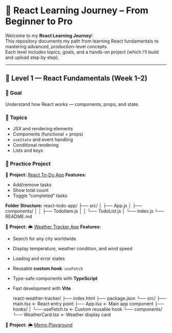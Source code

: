 # 🚀 React Learning Journey – From Beginner to Pro

Welcome to my **React Learning Journey**!  
This repository documents my path from learning React fundamentals to mastering advanced, production-level concepts.  
Each level includes topics, goals, and a hands-on project (which I’ll build and upload step by step).

---

## 🧩 Level 1 — React Fundamentals (Week 1–2)

### 🎯 Goal
Understand how React works — components, props, and state.

### 🔑 Topics
- JSX and rendering elements  
- Components (functional + props)  
- `useState` and event handling  
- Conditional rendering  
- Lists and keys  

### 🧠 Practice Project
📘 **Project:** [React To-Do App](https://github.com/anushan78/react-todo-app)
**Features:**
- Add/remove tasks  
- Show total count  
- Toggle “completed” tasks  

**Folder Structure:**
react-todo-app/
├── src/
│ ├── App.js
│ ├── components/
│ │ ├── TodoItem.js
│ │ └── TodoList.js
│ └── index.js
└── README.md

📘 **Project:** 🌦️ [Weather Tracker App](https://github.com/anushan78/react-weather-tracker)
**Features:**
- Search for any city worldwide
- Display temperature, weather condition, and wind speed
- Loading and error states
- Reusable **custom hook**: `useFetch`
- Type-safe components with **TypeScript**
- Fast development with **Vite**

  react-weather-tracker/
├── index.html
├── package.json
└── src/
├── main.tsx ← React entry point
├── App.tsx ← Main app component
├── hooks/
│ └── useFetch.ts ← Custom reusable hook
└── components/
└── WeatherCard.tsx ← Weather display card

📘 **Project:** 🌦️ [Memo Playground](https://github.com/anushan78/memo-playground)
